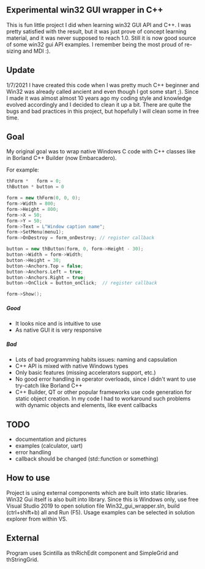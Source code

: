 ## Experimental win32 GUI wrapper in C++
This is fun little project I did when learning win32 GUI API and C++.
I was pretty satisfied with the result, but it was just prove of concept learning material, and it was never supposed to reach 1.0.
Still it is now good source of some win32 gui API examples. I remember being the most proud of re-sizing and MDI :).

## Update
1/7/2021
I have created this code when I was pretty much C++ beginner and Win32 was already called ancient and even though I got some start ;).
Since I made it was almost almost 10 years ago my coding style and knowledge evolved accordingly and I decided to clean it up a bit.
There are quite the bugs and bad practices in this project, but hopefully I will clean some in free time.

## Goal
My original goal was to wrap native Windows C code with C++ classes like in Borland C++ Builder (now Embarcadero).

For example:

```c++
thForm *   form = 0;
thButton * button = 0

form = new thForm(0, 0, 0);
form->Width = 800;
form->Height = 800;
form->X = 50;
form->Y = 50;
form->Text = L"Window caption name";
form->SetMenu(menu1);
form->OnDestroy = form_onDestroy; // register callback

button = new thButton(form, 0, form->Height - 30);
button->Width = form->Width;
button->Height = 30;
button->Anchors.Top = false;
button->Anchors.Left = true;
button->Anchors.Right = true;
button->OnClick = button_onClick;  // register callback

form->Show();
```

##### Good
- It looks nice and is intuitive to use
- As native GUI it is very responsive

##### Bad
- Lots of bad programming habits issues: naming and capsulation
- C++ API is mixed with native Windows types
- Only basic features (missing accelerators support, etc.)
- No good error handling in operator overloads, since I didn't want to use try-catch like Borland C++
- C++ Builder, QT or other popular frameworks use code generation for static object creation. In my code I had to workaround such problems with dynamic objects and elements, like event callbacks

## TODO
- documentation and pictures
- examples (calculator, uart)
- error handling
- callback should be changed (std::function or something)

## How to use
Project is using external components which are built into static libraries. Win32 Gui itself is also built into library.
Since this is Windows only, use free Visual Studio 2019 to open solution file Win32_gui_wrapper.sln, build (ctrl+shift+b) all and Run (F5).
Usage examples can be selected in solution explorer from within VS.

## External
Program uses Scintilla as thRichEdit component and SimpleGrid and thStringGrid.
